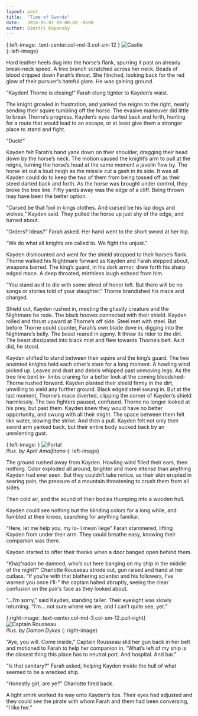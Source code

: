 ```yaml
---
layout: post
title:  "Time of Swords"
date:   2016-05-01 09:00:00 -0500
author: Dimitri Kopansky
---
```


{:left-image: .text-center.col-md-3.col-sm-12 }
![Castle][castle]<br>
{: left-image}

Hard leather heels dug into the horse’s flank, spurring it past an already break-neck speed. A tree branch scratched across her neck. Beads of blood dripped down Farah’s throat. She flinched, looking back for the red glow of their pursuer’s hateful glare. He was gaining ground.

“Kayden! Thorne is closing!” Farah clung tighter to Kayden’s waist.

The knight growled in frustration, and yanked the reigns to the right, nearly sending their squire tumbling off the horse. The evasive maneuver did little to break Thorne’s progress. Kayden’s eyes darted back and forth, hunting for a route that would lead to an escape, or at least give them a stronger place to stand and fight.

“Duck!”

Kayden felt Farah’s hand yank down on their shoulder, dragging their head down by the horse’s neck. The motion caused the knight’s arm to pull at the reigns, turning the horse’s head at the same moment a javelin flew by. The horse let out a loud neigh as the missile cut a gash in its side. It was all Kayden could do to keep the two of them from being tossed off as their steed darted back and forth. As the horse was brought under control, they broke the tree line. Fifty yards away was the edge of a cliff. Being thrown may have been the better option.

“Cursed be that fool in kings clothes. And cursed be his lap dogs and wolves,” Kayden said. They pulled the horse up just shy of the edge, and turned about.

“Orders? Ideas?” Farah asked. Her hand went to the short sword at her hip.

“We do what all knights are called to. We fight the unjust.”

Kayden dismounted and went for the shield strapped to their horse’s flank. Thorne walked his Nightmare forward as Kayden and Farah stepped about, weapons barred. The king’s guard, in his dark armor, drew forth his sharp edged mace. A deep throated, mirthless laugh echoed from him.

“You stand as if to die with some shred of honor left. But there will be no songs or stories told of your slaughter.” Thorne brandished his mace and charged.

Shield out, Kayden rushed in, meeting the ghastly creature and the Nightmare he rode. The black hooves connected with their shield. Kayden rolled and thrust upward at Thorne’s off side. Steel met with steel. But before Thorne could counter, Farah’s own blade dove in, digging into the Nightmare’s belly. The beast reared in agony. It threw its rider to the dirt. The beast dissipated into black mist and flew towards Thorne’s belt. As it did, he stood.

Kayden shifted to stand between their squire and the king’s guard. The two anointed knights held each other’s stare for a long moment. A howling wind picked up. Leaves and dust and debris whipped past unmoving legs. As the tree line bent in- limbs craning for a better look at the coming bloodshed- Thorne rushed forward. Kayden planted their shield firmly in the dirt, unwilling to yield any further ground. Black edged steel swung in. But at the last moment, Thorne’s mace diverted, clipping the corner of Kayden’s shield harmlessly.
The two fighters paused, confused. Thorne no longer looked at his prey, but past them. Kayden knew they would have no better opportunity, and swung with all their might. The space between them felt like water, slowing the strike. And then a pull. Kayden felt not only their sword arm yanked back, but their entire body sucked back by an unrelenting gust.

{:left-image: }
![Portal][portal]<br>
*Illus. by April Amalfitano*
{: left-image}

The ground rushed away from Kayden. Howling wind filled their ears, then nothing. Color exploded all around, brighter and more intense than anything Kayden had ever seen. But they couldn’t take notice, as their skin erupted in searing pain, the pressure of a mountain threatening to crush them from all sides.

Then cold air, and the sound of their bodies thumping into a wooden hull.

Kayden could see nothing but the blinding colors for a long while, and fumbled at their knees, searching for anything familiar.

“Here, let me help you, my lo- I mean liege” Farah stammered, lifting Kayden from under their arm. They could breathe easy, knowing their companion was there.

Kayden started to offer their thanks when a door banged open behind them.

“Khaz'radan be damned, who’s out here banging on my ship in the middle of the night?” Charlotte Rousseau strode out, gun raised and hand at her cutlass. “If you’re with that blathering scientist and his followers, I’ve warned you once I’ll-” the captain halted abruptly, seeing the clear confusion on the pair’s face as they looked about.

“…I’m sorry,” said Kayden, standing taller. Their eyesight was slowly returning. “I’m… not sure where we are, and I can’t quite see, yet.”


{:right-image: .text-center.col-md-3.col-sm-12.pull-right}
![Captain Rousseau][captain]<br>
*Illus. by Damon Dykes*
{: right-image}

“Aye, you will. Come inside,” Captain Rousseau slid her gun back in her belt and motioned to Farah to help her companion in. “What’s left of my ship is the closest thing this place has to neutral port. And hospital. And bar.”

“Is that sanitary?” Farah asked, helping Kayden inside the hull of what seemed to be a wrecked ship.

“Honestly girl, are ye?” Charlotte fired back.

A light smirk worked its way onto Kayden’s lips. Their eyes had adjusted and they could see the pirate with whom Farah and them had been conversing, “I like her.”

[portal]: http://statics.orlandia.talesoforlandia.com/past-orlandias/crisis/portal.png
[captain]: http://statics.orlandia.talesoforlandia.com/past-orlandias/crisis/captain.png
[castle]: http://statics.orlandia.talesoforlandia.com/past-orlandias/crisis/swords-castle.png